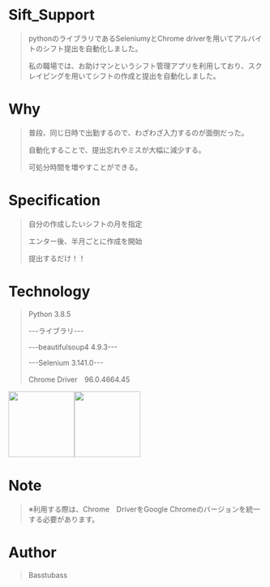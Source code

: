 <h1>Sift_Support</h1>

><p>pythonのライブラリであるSeleniumyとChrome driverを用いてアルバイトのシフト提出を自動化しました。</p>
><p>私の職場では、お助けマンというシフト管理アプリを利用しており、スクレイピングを用いてシフトの作成と提出を自動化しました。</p>


<h1>Why</h1>

><p>普段、同じ日時で出勤するので、わざわざ入力するのが面倒だった。</p>
><p>自動化することで、提出忘れやミスが大幅に減少する。</p>
><p>可処分時間を増やすことができる。</p>

<h1>Specification</h1>

><p>自分の作成したいシフトの月を指定</p>
><p>エンター後、半月ごとに作成を開始</p>
><p>提出するだけ！！</p>

<h1>Technology</h1>

><p>Python 3.8.5</p>
><p>---ライブラリ---</p>
><p>---beautifulsoup4 4.9.3---</p>
><p>---Selenium 3.141.0---</p>
><p>Chrome Driver　96.0.4664.45</p>

<img src="https://user-images.githubusercontent.com/68532052/139637492-00062ccf-8969-43e7-8586-a3521e036f0b.png" width="130px"><img src="https://user-images.githubusercontent.com/68532052/145627404-3db05e94-f0ca-4575-84ed-3c37a4bf152d.png" width="130px">

<h1>Note</h1>

><p>※利用する際は、Chrome　DriverをGoogle Chromeのバージョンを統一する必要があります。</p>

<h1>Author</h1>

><p>Basstubass</pA>




